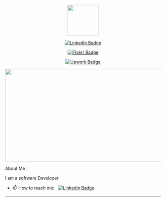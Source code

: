 <p align="center"><img src="https://media.giphy.com/media/M9gbBd9nbDrOTu1Mqx/giphy.gif" width="100"/></p>
<p align="center">
  <a href="www.linkedin.com/in/kenzo-coenaerts-a27150135"><img src="https://img.shields.io/badge/LinkedIn-blue?style=for-the-badge&logo=linkedin&logoColor=white"  alt="LinkedIn Badge"></a>
</p>

<p align="center">
  <a href="https://www.fiverr.com/kenzocoenaerts?public_mode=true"><img src="https://img.shields.io/badge/fiverr-green?style=for-the-badge&logo=fiverr&logoColor=white"  alt="Fiverr Badge"></a>
</p>

<p align="center">
  <a href="https://www.upwork.com/freelancers/~01220c98cb10bb683a?viewMode=1"><img src="https://img.shields.io/badge/upwork-darkgreen?style=for-the-badge&logo=upwork&logoColor=white"  alt="Upwork Badge"></a>
</p>

<p align="center"><img src="https://media.giphy.com/media/26tn33aiTi1jkl6H6/giphy.gif" width="600" height="300"  /></p>

About Me :

I am a software Developer
- 📫 How to reach me: &nbsp; [![Linkedin Badge](https://img.shields.io/badge/-kakbar-blue?style=flat&logo=Linkedin&logoColor=white)](https://www.linkedin.com/in/kakbar)

---
